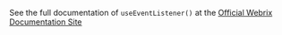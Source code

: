 See the full documentation of `useEventListener()` at the 
[Official Webrix Documentation Site](https://webrix.amdocs.com/docs/hooks/useEventListener)